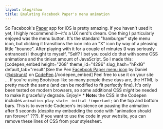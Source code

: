 ```yaml
---
layout: blog/show
title: Emulating Facebook Paper's menu animation
---
```


So Facebook's [Paper](http://facebook.com/paper) app for iOS is pretty amazing. If you haven't used it yet, I highly recommend it—it's a UX nerd's dream. One thing I particularly enjoyed was the menu button. It's the standard "hamburger" style menu icon, but clicking it transitions the icon into an "X" icon by way of a pleasing little "bounce". After playing with it for a couple of minutes (I was seriously entranced) I thought to myself, "Self? I bet you could do that with some CSS animations and the tiniest amount of JavaScript. So I made this: [codepen_embed height="268" theme_id="4296" slug_hash="hFxIG" default_tab="result"]See the Pen <a href='http://codepen.io/dstrunk/pen/hFxIG'>Facebook Paper menu icon</a> by Daniel (<a href='http://codepen.io/dstrunk'>@dstrunk</a>) on <a href='http://codepen.io'>CodePen</a>.[/codepen_embed] Feel free to use it on your site ... If you're using Bootstrap like so many people these days are, the HTML is pretty much the same (and can be modified to fit perfectly fine). It's only been tested on modern browsers, so some additional CSS *might* be needed to make it gracefully degrade. Enjoy!* * **Note:** the CSS in the Codepen includes `animation-play-state: initial !important;` on the top and bottom bars. This is to override Codepen's insistence on pausing the animation after 5 seconds (despite my embedding the code with "animation should run forever" ???). If you want to use the code in your website, you can remove these lines of CSS from your stylesheet.
